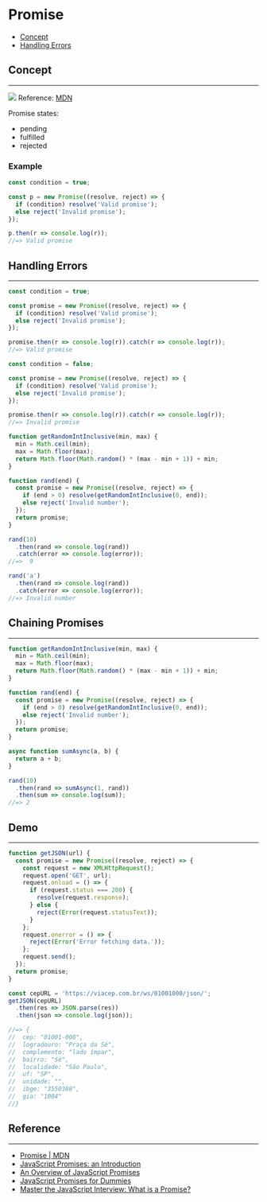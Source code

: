 # Promise

- [Concept](#concept)
- [Handling Errors](#handling-errors)

## Concept

---

![](https://mdn.mozillademos.org/files/15911/promises.png)
Reference: [MDN](https://developer.mozilla.org/en-US/docs/Web/JavaScript/Reference/Global_Objects/Promise)

Promise states:

- pending
- fulfilled
- rejected

### Example

```js
const condition = true;

const p = new Promise((resolve, reject) => {
  if (condition) resolve('Valid promise');
  else reject('Invalid promise');
});

p.then(r => console.log(r));
//=> Valid promise
```

## Handling Errors

---

```js
const condition = true;

const promise = new Promise((resolve, reject) => {
  if (condition) resolve('Valid promise');
  else reject('Invalid promise');
});

promise.then(r => console.log(r)).catch(r => console.log(r));
//=> Valid promise
```

```js
const condition = false;

const promise = new Promise((resolve, reject) => {
  if (condition) resolve('Valid promise');
  else reject('Invalid promise');
});

promise.then(r => console.log(r)).catch(r => console.log(r));
//=> Invalid promise
```

```js
function getRandomIntInclusive(min, max) {
  min = Math.ceil(min);
  max = Math.floor(max);
  return Math.floor(Math.random() * (max - min + 1)) + min;
}

function rand(end) {
  const promise = new Promise((resolve, reject) => {
    if (end > 0) resolve(getRandomIntInclusive(0, end));
    else reject('Invalid number');
  });
  return promise;
}

rand(10)
  .then(rand => console.log(rand))
  .catch(error => console.log(error));
//=>  9

rand('a')
  .then(rand => console.log(rand))
  .catch(error => console.log(error));
//=> Invalid number
```

## Chaining Promises

---

```js
function getRandomIntInclusive(min, max) {
  min = Math.ceil(min);
  max = Math.floor(max);
  return Math.floor(Math.random() * (max - min + 1)) + min;
}

function rand(end) {
  const promise = new Promise((resolve, reject) => {
    if (end > 0) resolve(getRandomIntInclusive(0, end));
    else reject('Invalid number');
  });
  return promise;
}

async function sumAsync(a, b) {
  return a + b;
}

rand(10)
  .then(rand => sumAsync(1, rand))
  .then(sum => console.log(sum));
//=> 2
```

## Demo

---

```js
function getJSON(url) {
  const promise = new Promise((resolve, reject) => {
    const request = new XMLHttpRequest();
    request.open('GET', url);
    request.onload = () => {
      if (request.status === 200) {
        resolve(request.response);
      } else {
        reject(Error(request.statusText));
      }
    };
    request.onerror = () => {
      reject(Error('Error fetching data.'));
    };
    request.send();
  });
  return promise;
}

const cepURL = 'https://viacep.com.br/ws/01001000/json/';
getJSON(cepURL)
  .then(res => JSON.parse(res))
  .then(json => console.log(json));

//=> {
//  cep: "01001-000",
//  logradouro: "Praça da Sé",
//  complemento: "lado ímpar",
//  bairro: "Sé",
//  localidade: "São Paulo",
//  uf: "SP",
//  unidade: "",
//  ibge: "3550308",
//  gia: "1004"
//}
```

## Reference

---

- [Promise \| MDN](https://developer.mozilla.org/en-US/docs/Web/JavaScript/Reference/Global_Objects/Promise)
- [JavaScript Promises: an Introduction](https://developers.google.com/web/fundamentals/primers/promises)
- [An Overview of JavaScript Promises](https://www.sitepoint.com/overview-javascript-promises/)
- [JavaScript Promises for Dummies](https://scotch.io/tutorials/javascript-promises-for-dummies)
- [Master the JavaScript Interview: What is a Promise?](https://medium.com/javascript-scene/master-the-javascript-interview-what-is-a-promise-27fc71e77261)
